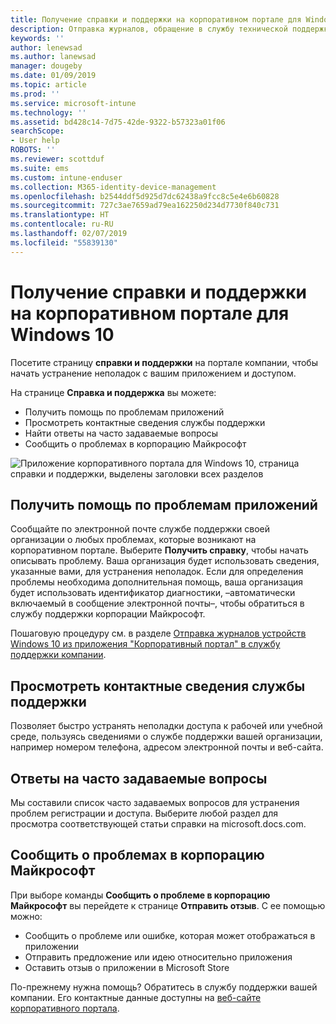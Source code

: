 ```yaml
---
title: Получение справки и поддержки на корпоративном портале для Windows 10 | Документация Майкрософт
description: Отправка журналов, обращение в службу технической поддержки и вопросы и ответы на странице справки и поддержки корпоративного портала.
keywords: ''
author: lenewsad
ms.author: lanewsad
manager: dougeby
ms.date: 01/09/2019
ms.topic: article
ms.prod: ''
ms.service: microsoft-intune
ms.technology: ''
ms.assetid: bd428c14-7d75-42de-9322-b57323a01f06
searchScope:
- User help
ROBOTS: ''
ms.reviewer: scottduf
ms.suite: ems
ms.custom: intune-enduser
ms.collection: M365-identity-device-management
ms.openlocfilehash: b2544ddf5d925d7dc62438a9fcc8c5e4e6b60828
ms.sourcegitcommit: 727c3ae7659ad79ea162250d234d7730f840c731
ms.translationtype: HT
ms.contentlocale: ru-RU
ms.lasthandoff: 02/07/2019
ms.locfileid: "55839130"
---
```

# <a name="get-help-and-support-in-company-portal-for-windows-10"></a>Получение справки и поддержки на корпоративном портале для Windows 10

Посетите страницу **справки и поддержки** на портале компании, чтобы начать устранение неполадок с вашим приложением и доступом.   

На странице **Справка и поддержка** вы можете:  

* Получить помощь по проблемам приложений
* Просмотреть контактные сведения службы поддержки
* Найти ответы на часто задаваемые вопросы 
* Сообщить о проблемах в корпорацию Майкрософт

![Приложение корпоративного портала для Windows 10, страница справки и поддержки, выделены заголовки всех разделов](./media/1812_UCP_Help_Support_sections.png)  

## <a name="get-help-with-app-problems"></a>Получить помощь по проблемам приложений

Сообщайте по электронной почте службе поддержки своей организации о любых проблемах, которые возникают на корпоративном портале. Выберите **Получить справку**, чтобы начать описывать проблему. Ваша организация будет использовать сведения, указанные вами, для устранения неполадок. Если для определения проблемы необходима дополнительная помощь, ваша организация будет использовать идентификатор диагностики, &ndash;автоматически включаемый в сообщение электронной почты&ndash;, чтобы обратиться в службу поддержки корпорации Майкрософт.  

Пошаговую процедуру см. в разделе [Отправка журналов устройств Windows 10 из приложения "Корпоративный портал" в службу поддержки компании](send-logs-to-your-it-admin-cp-windows.md).  

## <a name="view-helpdesk-contact-details"></a>Просмотреть контактные сведения службы поддержки  
Позволяет быстро устранять неполадки доступа к рабочей или учебной среде, пользуясь сведениями о службе поддержки вашей организации, например номером телефона, адресом электронной почты и веб-сайта.  

## <a name="find-answers-to-frequently-asked-questions"></a>Ответы на часто задаваемые вопросы  
Мы составили список часто задаваемых вопросов для устранения проблем регистрации и доступа. Выберите любой раздел для просмотра соответствующей статьи справки на microsoft.docs.com.  

## <a name="report-app-problems-to-microsoft"></a>Сообщить о проблемах в корпорацию Майкрософт  
При выборе команды **Сообщить о проблеме в корпорацию Майкрософт** вы перейдете к странице **Отправить отзыв**. С ее помощью можно:

* Сообщить о проблеме или ошибке, которая может отображаться в приложении  
* Отправить предложение или идею относительно приложения  
* Оставить отзыв о приложении в Microsoft Store   


По-прежнему нужна помощь? Обратитесь в службу поддержки вашей компании. Его контактные данные доступны на [веб-сайте корпоративного портала](https://go.microsoft.com/fwlink/?linkid=2010980).
